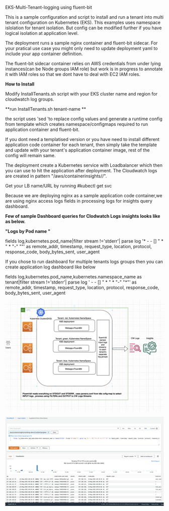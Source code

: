 EKS-Multi-Tenant-logging using fluent-bit

This is a sample configuration and script to install and run a tenant into multi tenant configuration on Kubernetes (EKS). This examples uses namespace islolation for tenant isolation. But config can be modified further if you have logical isolation at application level.

The deployment runs a sample nginx container and fluent-bit sidecar. For your pratical use case you might only need to update deployment yaml to include your app container definition.

The fluent-bit sidecar container relies on AWS credentials from under lying instances(can be Node groups IAM role) but work is in progress to annotate it with IAM roles so that we dont have to deal with EC2 IAM roles.

 **How to Install** 

Modify InstallTenants.sh script with your EKS cluster name and region for cloudwatch log groups.

**run InstallTenants.sh tenant-name **
 
the script uses \'sed \'to replace config values and generate a runtime config from template which creates namespace/configmaps required to run application container and fluent-bit.
  
If you dont need a templatised version or you have need to install different application code container for each tenant, then simply take the template and update with your tenant's application container image, rest of the config will remain same.
  
The deployment create a Kubernetes service with Loadbalancer which then you can use to hit the application after deployment. The Cloudwatch logs are created in pattern \"/aws/containerinsights/<CLUSTER-NAME>/<yourChosenAppName><tenant-name>\".
 
Get your LB name/URL by running #kubectl get svc <tenant-name>
  
Because we are deploying nginx as a sample application code container,we are using nginx access logs fields in processing logs for insights query dashboard.
  
**Few of sample Dashboard queries for Clodwatch Logs insights looks like as below.**
  
  **"Logs by Pod name "**
 
  fields log,kubernetes.pod_name|filter  stream !='stderr'|  parse log '* - - [] " * "  * "-" ""' as remote_addr, timestamp, request_type, location, protocol, response_code, body_bytes_sent, user_agent 

  If you chose to run dashboard for multiple tenants logs groups then you can create application log dashboard like below 
  
  fields log,kubernetes.pod_name,kubernetes.namespace_name as tenant|filter  stream !='stderr'|  parse log ' - - [] " * "  * "-" "*"' as remote_addr, timestamp, request_type, location, protocol, response_code, body_bytes_sent, user_agent 



![alt text](https://github.com/priyavartk/eks-multi-tenant-logging/blob/main/Screenshot%202021-05-24%20at%2011.29.12.png?raw=true)

![alt text](https://github.com/priyavartk/eks-multi-tenant-logging/blob/main/Screenshot%202021-05-24%20at%2010.30.17.png?raw=true)


